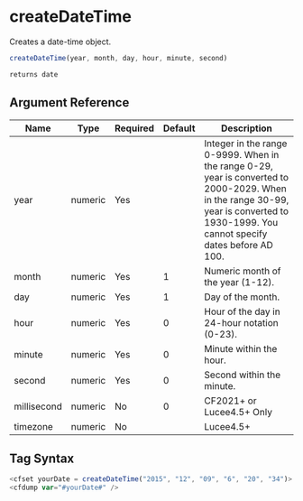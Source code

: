 # createDateTime

Creates a date-time object.

```javascript
createDateTime(year, month, day, hour, minute, second)
```

```javascript
returns date
```

## Argument Reference

| Name | Type | Required | Default | Description |
| --- | --- | --- | --- | --- |
| year | numeric | Yes |  | Integer in the range 0-9999. When in the range 0-29, year is converted to 2000-2029. When in the range 30-99, year is converted to 1930-1999. You cannot specify dates before AD 100. |
| month | numeric | Yes | 1 | Numeric month of the year (1-12). |
| day | numeric | Yes | 1 | Day of the month. |
| hour | numeric | Yes | 0 | Hour of the day in 24-hour notation (0-23). |
| minute | numeric | Yes | 0 | Minute within the hour. |
| second | numeric | Yes | 0 | Second within the minute. |
| millisecond | numeric | No | 0 | CF2021+ or Lucee4.5+ Only |
| timezone | numeric | No |  | Lucee4.5+ |

## Tag Syntax

```javascript
<cfset yourDate = createDateTime("2015", "12", "09", "6", "20", "34")>
<cfdump var="#yourDate#" />
```
